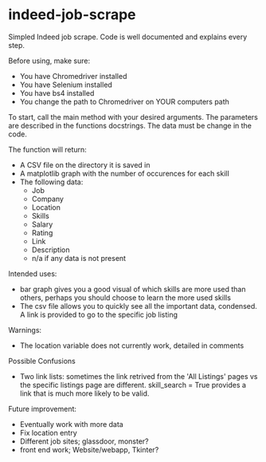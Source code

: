 # indeed-job-scrape

Simpled Indeed job scrape. Code is well documented and explains every step. 

Before using, make sure:
* You have Chromedriver installed
* You have Selenium installed
* You have bs4 installed
* You change the path to Chromedriver on YOUR computers path

To start, call the main method with your desired arguments. The parameters are described in the functions docstrings. The data must be change in the code. 

The function will return:
* A CSV file on the directory it is saved in
* A matplotlib graph with the number of occurences for each skill
* The following data:
  * Job 
  * Company
  * Location
  * Skills
  * Salary
  * Rating
  * Link
  * Description
  * n/a if any data is not present 

Intended uses:
* bar graph gives you a good visual of which skills are more used than others, perhaps you should choose to learn the more used skills
* The csv file allows you to quickly see all the important data, condensed. A link is provided to go to the specific job listing

Warnings:
* The location variable does not currently work, detailed in comments

Possible Confusions
* Two link lists: sometimes the link retrived from the 'All Listings' pages vs the specific listings page are different. skill_search = True provides a link that is much more likely to be valid.

Future improvement:
* Eventually work with more data
* Fix location entry
* Different job sites; glassdoor, monster?
* front end work; Website/webapp, Tkinter?
